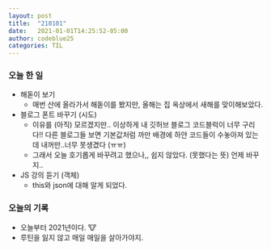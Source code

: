 ```yaml
---
layout: post
title:  "210101"
date:   2021-01-01T14:25:52-05:00
author: codeblue25
categories: TIL
---
```


<h3>오늘 한 일</h3>

* 해돋이 보기
  * 매번 산에 올라가서 해돋이를 봤지만, 올해는 집 옥상에서 새해를 맞이해보았다. 
* 블로그 폰트 바꾸기 (시도)
  * 이유를 (아직) 모르겠지만.. 이상하게 내 깃허브 블로그 코드블럭이 너무 구리다!! 다른 블로그들 보면 기본값처럼 까만 배경에 하얀 코드들이 수놓아져 있는데 내꺼만..너무 못생겼다 (ㅠㅠ)
  * 그래서 오늘 호기롭게 바꾸려고 했으나,, 쉽지 않았다. (못했다는 뜻) 언제 바꾸지..
* JS 강의 듣기 (객체)
  * this와 json에 대해 알게 되었다.



<h3>오늘의 기록</h3>

* 오늘부터 2021년이다. 🐮
* 루틴을 잃지 않고 매일 매일을 살아가야지.